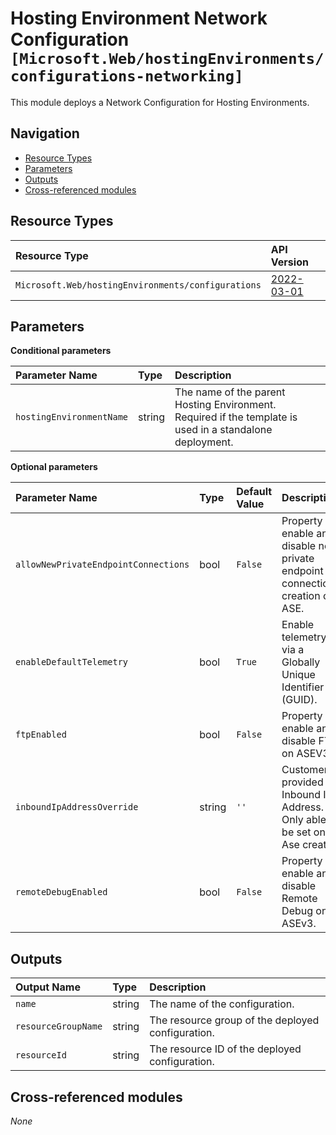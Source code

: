 #  Hosting Environment Network Configuration `[Microsoft.Web/hostingEnvironments/configurations-networking]`

This module deploys a Network Configuration for Hosting Environments.

## Navigation

- [Resource Types](#Resource-Types)
- [Parameters](#Parameters)
- [Outputs](#Outputs)
- [Cross-referenced modules](#Cross-referenced-modules)

## Resource Types

| Resource Type | API Version |
| :-- | :-- |
| `Microsoft.Web/hostingEnvironments/configurations` | [2022-03-01](https://docs.microsoft.com/en-us/azure/templates/Microsoft.Web/hostingEnvironments/configurations) |

## Parameters

**Conditional parameters**

| Parameter Name | Type | Description |
| :-- | :-- | :-- |
| `hostingEnvironmentName` | string | The name of the parent Hosting Environment. Required if the template is used in a standalone deployment. |

**Optional parameters**

| Parameter Name | Type | Default Value | Description |
| :-- | :-- | :-- | :-- |
| `allowNewPrivateEndpointConnections` | bool | `False` | Property to enable and disable new private endpoint connection creation on ASE. |
| `enableDefaultTelemetry` | bool | `True` | Enable telemetry via a Globally Unique Identifier (GUID). |
| `ftpEnabled` | bool | `False` | Property to enable and disable FTP on ASEV3. |
| `inboundIpAddressOverride` | string | `''` | Customer provided Inbound IP Address. Only able to be set on Ase create. |
| `remoteDebugEnabled` | bool | `False` | Property to enable and disable Remote Debug on ASEv3. |


## Outputs

| Output Name | Type | Description |
| :-- | :-- | :-- |
| `name` | string | The name of the configuration. |
| `resourceGroupName` | string | The resource group of the deployed configuration. |
| `resourceId` | string | The resource ID of the deployed configuration. |

## Cross-referenced modules

_None_

